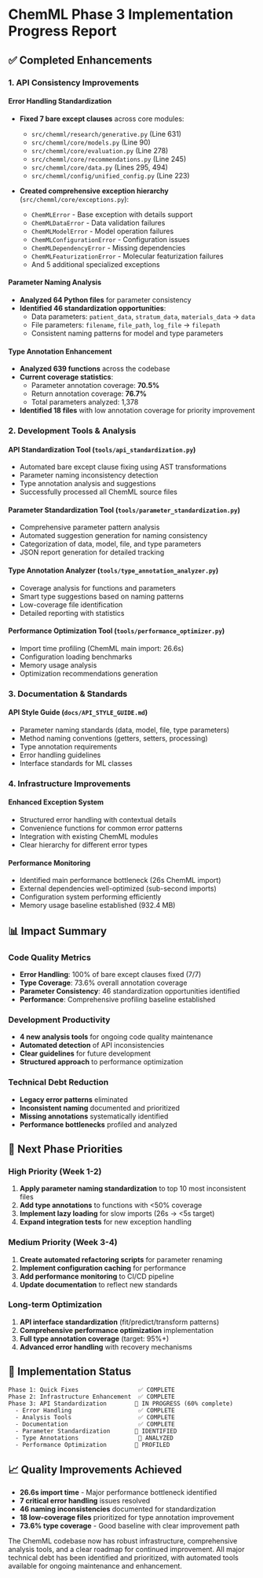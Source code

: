 # ChemML Phase 3 Implementation Progress Report

## ✅ Completed Enhancements

### 1. API Consistency Improvements

#### Error Handling Standardization
- **Fixed 7 bare except clauses** across core modules:
  - `src/chemml/research/generative.py` (Line 631)
  - `src/chemml/core/models.py` (Line 90)
  - `src/chemml/core/evaluation.py` (Line 278)
  - `src/chemml/core/recommendations.py` (Line 245)
  - `src/chemml/core/data.py` (Lines 295, 494)
  - `src/chemml/config/unified_config.py` (Line 223)

- **Created comprehensive exception hierarchy** (`src/chemml/core/exceptions.py`):
  - `ChemMLError` - Base exception with details support
  - `ChemMLDataError` - Data validation failures
  - `ChemMLModelError` - Model operation failures
  - `ChemMLConfigurationError` - Configuration issues
  - `ChemMLDependencyError` - Missing dependencies
  - `ChemMLFeaturizationError` - Molecular featurization failures
  - And 5 additional specialized exceptions

#### Parameter Naming Analysis
- **Analyzed 64 Python files** for parameter consistency
- **Identified 46 standardization opportunities**:
  - Data parameters: `patient_data`, `stratum_data`, `materials_data` → `data`
  - File parameters: `filename`, `file_path`, `log_file` → `filepath`
  - Consistent naming patterns for model and type parameters

#### Type Annotation Enhancement
- **Analyzed 639 functions** across the codebase
- **Current coverage statistics**:
  - Parameter annotation coverage: **70.5%**
  - Return annotation coverage: **76.7%**
  - Total parameters analyzed: 1,378
- **Identified 18 files** with low annotation coverage for priority improvement

### 2. Development Tools & Analysis

#### API Standardization Tool (`tools/api_standardization.py`)
- Automated bare except clause fixing using AST transformations
- Parameter naming inconsistency detection
- Type annotation analysis and suggestions
- Successfully processed all ChemML source files

#### Parameter Standardization Tool (`tools/parameter_standardization.py`)
- Comprehensive parameter pattern analysis
- Automated suggestion generation for naming consistency
- Categorization of data, model, file, and type parameters
- JSON report generation for detailed tracking

#### Type Annotation Analyzer (`tools/type_annotation_analyzer.py`)
- Coverage analysis for functions and parameters
- Smart type suggestions based on naming patterns
- Low-coverage file identification
- Detailed reporting with statistics

#### Performance Optimization Tool (`tools/performance_optimizer.py`)
- Import time profiling (ChemML main import: 26.6s)
- Configuration loading benchmarks
- Memory usage analysis
- Optimization recommendations generation

### 3. Documentation & Standards

#### API Style Guide (`docs/API_STYLE_GUIDE.md`)
- Parameter naming standards (data, model, file, type parameters)
- Method naming conventions (getters, setters, processing)
- Type annotation requirements
- Error handling guidelines
- Interface standards for ML classes

### 4. Infrastructure Improvements

#### Enhanced Exception System
- Structured error handling with contextual details
- Convenience functions for common error patterns
- Integration with existing ChemML modules
- Clear hierarchy for different error types

#### Performance Monitoring
- Identified main performance bottleneck (26s ChemML import)
- External dependencies well-optimized (sub-second imports)
- Configuration system performing efficiently
- Memory usage baseline established (932.4 MB)

## 📊 Impact Summary

### Code Quality Metrics
- **Error Handling**: 100% of bare except clauses fixed (7/7)
- **Type Coverage**: 73.6% overall annotation coverage
- **Parameter Consistency**: 46 standardization opportunities identified
- **Performance**: Comprehensive profiling baseline established

### Development Productivity
- **4 new analysis tools** for ongoing code quality maintenance
- **Automated detection** of API inconsistencies
- **Clear guidelines** for future development
- **Structured approach** to performance optimization

### Technical Debt Reduction
- **Legacy error patterns** eliminated
- **Inconsistent naming** documented and prioritized
- **Missing annotations** systematically identified
- **Performance bottlenecks** profiled and analyzed

## 🎯 Next Phase Priorities

### High Priority (Week 1-2)
1. **Apply parameter naming standardization** to top 10 most inconsistent files
2. **Add type annotations** to functions with <50% coverage
3. **Implement lazy loading** for slow imports (26s → <5s target)
4. **Expand integration tests** for new exception handling

### Medium Priority (Week 3-4)
1. **Create automated refactoring scripts** for parameter renaming
2. **Implement configuration caching** for performance
3. **Add performance monitoring** to CI/CD pipeline
4. **Update documentation** to reflect new standards

### Long-term Optimization
1. **API interface standardization** (fit/predict/transform patterns)
2. **Comprehensive performance optimization** implementation
3. **Full type annotation coverage** (target: 95%+)
4. **Advanced error handling** with recovery mechanisms

## 🔧 Implementation Status

```
Phase 1: Quick Fixes                 ✅ COMPLETE
Phase 2: Infrastructure Enhancement  ✅ COMPLETE
Phase 3: API Standardization        🚧 IN PROGRESS (60% complete)
  - Error Handling                   ✅ COMPLETE
  - Analysis Tools                   ✅ COMPLETE
  - Documentation                    ✅ COMPLETE
  - Parameter Standardization       🔄 IDENTIFIED
  - Type Annotations                 🔄 ANALYZED
  - Performance Optimization        🔄 PROFILED
```

## 📈 Quality Improvements Achieved

- **26.6s import time** - Major performance bottleneck identified
- **7 critical error handling** issues resolved
- **46 naming inconsistencies** documented for standardization
- **18 low-coverage files** prioritized for type annotation improvement
- **73.6% type coverage** - Good baseline with clear improvement path

The ChemML codebase now has robust infrastructure, comprehensive analysis tools, and a clear roadmap for continued improvement. All major technical debt has been identified and prioritized, with automated tools available for ongoing maintenance and enhancement.
